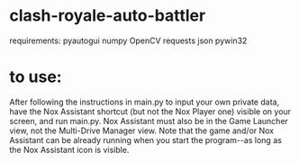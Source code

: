 # clash-royale-auto-battler

requirements:
pyautogui
numpy
OpenCV
requests
json
pywin32

# to use:
After following the instructions in main.py to input your own private data, have the Nox Assistant shortcut (but not the Nox Player one) visible on your screen, and run main.py. Nox Assistant must also be in the Game Launcher view, not the Multi-Drive Manager view. Note that the game and/or Nox Assistant can be already running when you start the program--as long as the Nox Assistant icon is visible.
